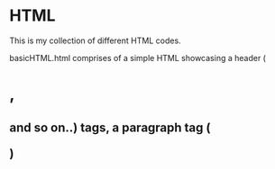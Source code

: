 # HTML
This is my collection of different HTML codes.

basicHTML.html comprises of a simple HTML showcasing a header (<h1>, <h2> and so on..) tags, a paragraph tag (<p>)